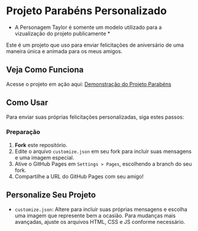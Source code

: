 # Projeto Parabéns Personalizado

* A Personagem Taylor é somente um modelo utilizado para a vizualização do projeto publicamente *

Este é um projeto que uso para enviar felicitações de aniversário de uma maneira única e animada para os meus amigos.

## Veja Como Funciona

Acesse o projeto em ação aqui: [Demonstração do Projeto Parabéns](https://devjuliusotto.github.io/ProjetoAniversario/)

## Como Usar

Para enviar suas próprias felicitações personalizadas, siga estes passos:

###  Preparação

1. **Fork** este repositório.
2. Edite o arquivo `customize.json` em seu fork para incluir suas mensagens e uma imagem especial.
3. Ative o GitHub Pages em `Settings > Pages`, escolhendo a branch do seu fork.
4. Compartilhe a URL do GitHub Pages com seu amigo!

## Personalize Seu Projeto

- `customize.json`: Altere para incluir suas próprias mensagens e escolha uma imagem que represente bem a ocasião. Para mudanças mais avançadas, ajuste os arquivos HTML, CSS e JS conforme necessário.

